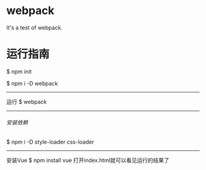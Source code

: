 # webpack
It's a test of webpack.
# 运行指南
$ npm init

$ npm i -D webpack
- - - 
运行 
$ webpack
- - - 
###### 安装依赖
$ npm i -D style-loader css-loader
 - - - 
安装Vue
$ npm install vue
打开index.html就可以看见运行的结果了
